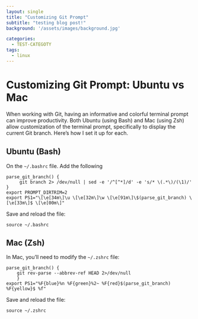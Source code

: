 ```yaml
---
layout: single
title: "Customizing Git Prompt"
subtitle: "testing blog post!"
background: '/assets/images/background.jpg'

categories:
  - TEST-CATEGOTY
tags:
  - linux
---
```


# Customizing Git Prompt: Ubuntu vs Mac

When working with Git, having an informative and colorful terminal prompt can improve productivity. Both Ubuntu (using Bash) and Mac (using Zsh) allow customization of the terminal prompt, specifically to display the current Git branch. Here’s how I set it up for each.

## Ubuntu (Bash)

On the `~/.bashrc` file. Add the following
```
parse_git_branch() {
     git branch 2> /dev/null | sed -e '/^[^*]/d' -e 's/* \(.*\)/(\1)/'
}
export PROMPT_DIRTRIM=2
export PS1="\[\e[34m\]\u \[\e[32m\]\w \[\e[91m\]\$(parse_git_branch) \[\e[33m\]$ \[\e[00m\]"

```
Save and reload the file:
```
source ~/.bashrc
```

## Mac (Zsh)

In Mac, you’ll need to modify the `~/.zshrc` file:

```
parse_git_branch() {
    git rev-parse --abbrev-ref HEAD 2>/dev/null
    }
export PS1="%F{blue}%n %F{green}%2~ %F{red}$(parse_git_branch) %F{yellow}$ %f"
```

Save and reload the file:
```
source ~/.zshrc
```
